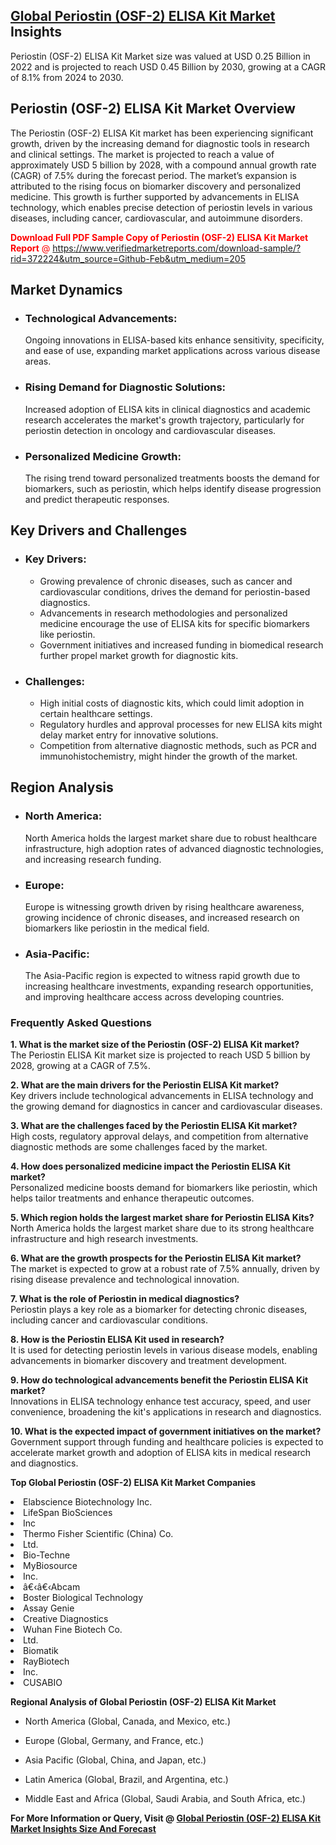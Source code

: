 <h2><a href="https://www.verifiedmarketreports.com/download-sample/?rid=372224&amp;utm_source=Github&amp;utm_medium=205" target="_blank">Global Periostin (OSF-2) ELISA Kit Market</a> Insights</h2><p>Periostin (OSF-2) ELISA Kit Market size was valued at USD 0.25 Billion in 2022 and is projected to reach USD 0.45 Billion by 2030, growing at a CAGR of 8.1% from 2024 to 2030.</p><p> <h2>Periostin (OSF-2) ELISA Kit Market Overview</h2> <p>The Periostin (OSF-2) ELISA Kit market has been experiencing significant growth, driven by the increasing demand for diagnostic tools in research and clinical settings. The market is projected to reach a value of approximately USD 5 billion by 2028, with a compound annual growth rate (CAGR) of 7.5% during the forecast period. The market’s expansion is attributed to the rising focus on biomarker discovery and personalized medicine. This growth is further supported by advancements in ELISA technology, which enables precise detection of periostin levels in various diseases, including cancer, cardiovascular, and autoimmune disorders.</p> <p><p><span class=""><span style="color: #ff0000;"><strong>Download Full PDF Sample Copy of Periostin (OSF-2) ELISA Kit Market Report</strong> @ </span><a href="https://www.verifiedmarketreports.com/download-sample/?rid=372224&amp;utm_source=Github-Feb&amp;utm_medium=205" target="_blank">https://www.verifiedmarketreports.com/download-sample/?rid=372224&amp;utm_source=Github-Feb&amp;utm_medium=205</a></span></p></p> <h2>Market Dynamics</h2> <ul> <li><h3>Technological Advancements:</h3> Ongoing innovations in ELISA-based kits enhance sensitivity, specificity, and ease of use, expanding market applications across various disease areas.</li> <li><h3>Rising Demand for Diagnostic Solutions:</h3> Increased adoption of ELISA kits in clinical diagnostics and academic research accelerates the market's growth trajectory, particularly for periostin detection in oncology and cardiovascular diseases.</li> <li><h3>Personalized Medicine Growth:</h3> The rising trend toward personalized treatments boosts the demand for biomarkers, such as periostin, which helps identify disease progression and predict therapeutic responses.</li> </ul> <h2>Key Drivers and Challenges</h2> <ul> <li><h3>Key Drivers:</h3> <ul> <li>Growing prevalence of chronic diseases, such as cancer and cardiovascular conditions, drives the demand for periostin-based diagnostics.</li> <li>Advancements in research methodologies and personalized medicine encourage the use of ELISA kits for specific biomarkers like periostin.</li> <li>Government initiatives and increased funding in biomedical research further propel market growth for diagnostic kits.</li> </ul> </li> <li><h3>Challenges:</h3> <ul> <li>High initial costs of diagnostic kits, which could limit adoption in certain healthcare settings.</li> <li>Regulatory hurdles and approval processes for new ELISA kits might delay market entry for innovative solutions.</li> <li>Competition from alternative diagnostic methods, such as PCR and immunohistochemistry, might hinder the growth of the market.</li> </ul> </li> </ul> <h2>Region Analysis</h2> <ul> <li><h3>North America:</h3> North America holds the largest market share due to robust healthcare infrastructure, high adoption rates of advanced diagnostic technologies, and increasing research funding.</li> <li><h3>Europe:</h3> Europe is witnessing growth driven by rising healthcare awareness, growing incidence of chronic diseases, and increased research on biomarkers like periostin in the medical field.</li> <li><h3>Asia-Pacific:</h3> The Asia-Pacific region is expected to witness rapid growth due to increasing healthcare investments, expanding research opportunities, and improving healthcare access across developing countries.</li> </ul> <h3>Frequently Asked Questions</h3> <p><strong>1. What is the market size of the Periostin (OSF-2) ELISA Kit market?</strong><br> The Periostin ELISA Kit market size is projected to reach USD 5 billion by 2028, growing at a CAGR of 7.5%.</p> <p><strong>2. What are the main drivers for the Periostin ELISA Kit market?</strong><br> Key drivers include technological advancements in ELISA technology and the growing demand for diagnostics in cancer and cardiovascular diseases.</p> <p><strong>3. What are the challenges faced by the Periostin ELISA Kit market?</strong><br> High costs, regulatory approval delays, and competition from alternative diagnostic methods are some challenges faced by the market.</p> <p><strong>4. How does personalized medicine impact the Periostin ELISA Kit market?</strong><br> Personalized medicine boosts demand for biomarkers like periostin, which helps tailor treatments and enhance therapeutic outcomes.</p> <p><strong>5. Which region holds the largest market share for Periostin ELISA Kits?</strong><br> North America holds the largest market share due to its strong healthcare infrastructure and high research investments.</p> <p><strong>6. What are the growth prospects for the Periostin ELISA Kit market?</strong><br> The market is expected to grow at a robust rate of 7.5% annually, driven by rising disease prevalence and technological innovation.</p> <p><strong>7. What is the role of Periostin in medical diagnostics?</strong><br> Periostin plays a key role as a biomarker for detecting chronic diseases, including cancer and cardiovascular conditions.</p> <p><strong>8. How is the Periostin ELISA Kit used in research?</strong><br> It is used for detecting periostin levels in various disease models, enabling advancements in biomarker discovery and treatment development.</p> <p><strong>9. How do technological advancements benefit the Periostin ELISA Kit market?</strong><br> Innovations in ELISA technology enhance test accuracy, speed, and user convenience, broadening the kit's applications in research and diagnostics.</p> <p><strong>10. What is the expected impact of government initiatives on the market?</strong><br> Government support through funding and healthcare policies is expected to accelerate market growth and adoption of ELISA kits in medical research and diagnostics.</p> </p><p><strong>Top Global Periostin (OSF-2) ELISA Kit Market Companies</strong></p><div data-test-id=""><p><li>Elabscience Biotechnology Inc.</li><li> LifeSpan BioSciences</li><li> Inc</li><li> Thermo Fisher Scientific (China) Co.</li><li> Ltd.</li><li> Bio-Techne</li><li> MyBiosource</li><li> Inc.</li><li> â€‹â€‹Abcam</li><li> Boster Biological Technology</li><li> Assay Genie</li><li> Creative Diagnostics</li><li> Wuhan Fine Biotech Co.</li><li> Ltd.</li><li> Biomatik</li><li> RayBiotech</li><li> Inc.</li><li> CUSABIO</li></p><div><strong>Regional Analysis of&nbsp;Global Periostin (OSF-2) ELISA Kit Market</strong></div><ul><li dir="ltr"><p dir="ltr">North America&nbsp;(Global, Canada, and Mexico, etc.)</p></li><li dir="ltr"><p dir="ltr">Europe (Global, Germany, and France, etc.)</p></li><li dir="ltr"><p dir="ltr">Asia Pacific&nbsp;(Global, China, and Japan, etc.)</p></li><li dir="ltr"><p dir="ltr">Latin America&nbsp;(Global, Brazil, and Argentina, etc.)</p></li><li dir="ltr">Middle East and Africa&nbsp;(Global, Saudi Arabia, and South Africa, etc.)</li></ul><p><strong>For More Information or Query, Visit @&nbsp;</strong><strong><a href="https://www.verifiedmarketreports.com/product/periostin-osf-2-elisa-kit-market/?utm_source=Github&amp;utm_medium=205" target="_blank">Global Periostin (OSF-2) ELISA Kit Market Insights Size And Forecast</a></strong></p></div>
